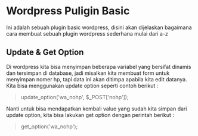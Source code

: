 # Wordpress Puligin Basic

Ini adalah sebuah plugin basic wordpress, disini akan dijelaskan bagaimana cara membuat sebuah plugin wordpress sederhana mulai dari a-z

## Update & Get Option

Di wordpress kita bisa menyimpan beberapa variabel yang bersifat dinamis dan tersimpan di database, jadi misalkan kita membuat form untuk menyimpan nomer hp, tapi data ini akan ditimpa apabila kita edit datanya. Kita bisa menggunakan update option seperti contoh berikut :
<blockquote> update_option('wa_nohp', $_POST['nohp']);</blockquote>

Nanti untuk bisa mendapatkan kembali value yang sudah kita simpan dari update option, kita bisa lakukan get option dengan perintah berikut :
<blockquote> get_option('wa_nohp'); </blockquote>